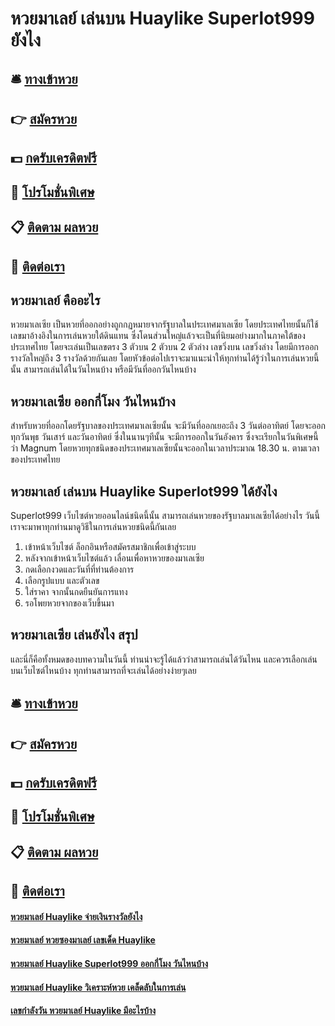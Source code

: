 # หวยมาเลย์ เล่นบน Huaylike Superlot999 ยังไง

## 🛎 [ทางเข้าหวย](https://bit.ly/3xvaMFa)
## 👉 [สมัครหวย](https://bit.ly/3xvaMFa)
## 💵 [กดรับเครดิตฟรี](https://bit.ly/3RSMgWq)
## 👑 [โปรโมชั่นพิเศษ](https://bit.ly/3RSMgWq)
## 📋 [ติดตาม ผลหวย](https://bit.ly/3RSMgWq)
## 📱 [ติดต่อเรา](https://bit.ly/3RSMgWq)

## หวยมาเลย์ คืออะไร
หวยมาเลเซีย เป็นหวยที่ออกอย่างถูกกฏหมายจากรัฐบาลในประเทศมาเลเซีย โดยประเทศไทยนั้นก็ใช้เลขมาอ้างอิงในการเล่นหวยใต้ดินแทน ซึ่งโดนส่วนใหญ่แล้วจะเป็นที่นิยมอย่างมากในภาคใต้ของประเทศไทย โดยจะเล่นเป็นเลขตรง 3 ตัวบน 2 ตัวบน 2 ตัวล่าง เลขวิ่งบน เลขวิ่งล่าง โดยมีการออกรางวัลใหญ่ถึง 3 รางวัลด้วยกันเลย โดยหัวข้อต่อไปเราจะมาแนะนำให้ทุกท่านได้รู้ว่าในการเล่นหวยนี้นั้น สามารถเล่นได้ในวันไหนบ้าง หรือมีวันที่ออกวันไหนบ้าง

## หวยมาเลเซีย ออกกี่โมง วันไหนบ้าง
สำหรับหวยที่ออกโดยรัฐบาลของประเทศมาเลเซียนั้น จะมีวันที่ออกเยอะถึง 3 วันต่ออาทิตย์ โดยจะออกทุกวันพุธ วันเสาร์ และวันอาทิตย์ ซึ่งในนานๆทีนั้น จะมีการออกในวันอังคาร ซึ่งจะเรียกในวันพิเศษนี้ว่า Magnum โดยหวยทุกชนิดของประเทศมาเลเซียนั้นจะออกในเวลาประมาณ 18.30 น. ตามเวลาของประเทศไทย

## หวยมาเลย์ เล่นบน Huaylike Superlot999 ได้ยังไง
Superlot999 เว็บไซต์หวยออนไลน์ชนิดนี้นั้น สามารถเล่นหวยของรัฐบาลมาเลเซียได้อย่างไร วันนี้เราจะมาพาทุกท่านมาดูวิธีในการเล่นหวยชนิดนี้กันเลย
1. เข้าหน้าเว็บไซต์ ล็อกอินหรือสมัครสมาชิกเพื่อเข้าสู่ระบบ
2. หลังจากเข้าหน้าเว็บไซต์แล้ว เลื่อนเพื่อหาหวยของมาเลเซีย
3. กดเลือกงวดและวันที่ที่ท่านต้องการ
4. เลือกรูปแบบ และตัวเลข 
5. ใส่ราคา จากนั้นกดยืนยันการแทง
6. รอโพยหวยจากของเว็บขึ้นมา

## หวยมาเลเซีย เล่นยังไง สรุป
และนี่ก็คือทั้งหมดของบทความในวันนี้ ท่านน่าจะรู้ได้แล้วว่าสามารถเล่นได้วันไหน และควรเลือกเล่นบนเว็บไซต์ไหนบ้าง ทุกท่านสามารถที่จะเล่นได้อย่างง่ายๆเลย

## 🛎 [ทางเข้าหวย](https://bit.ly/3xvaMFa)
## 👉 [สมัครหวย](https://bit.ly/3xvaMFa)
## 💵 [กดรับเครดิตฟรี](https://bit.ly/3RSMgWq)
## 👑 [โปรโมชั่นพิเศษ](https://bit.ly/3RSMgWq)
## 📋 [ติดตาม ผลหวย](https://bit.ly/3RSMgWq)
## 📱 [ติดต่อเรา](https://bit.ly/3RSMgWq)

#### [หวยมาเลย์ Huaylike จ่ายเงินรางวัลยังไง](https://atom.io/themes/หวยมาเลย์%20Huaylike%20จ่ายเงินรางวัลยังไง)
#### [หวยมาเลย์ หวยซองมาเลย์ เลขเด็ด Huaylike](https://atom.io/themes/หวยมาเลย์%20หวยซองมาเลย์%20เลขเด็ด%20Huaylike)
#### [หวยมาเลย์ Huaylike Superlot999 ออกกี่โมง วันไหนบ้าง](https://atom.io/themes/หวยมาเลย์%20Huaylike%20Superlot999%20ออกกี่โมง%20วันไหนบ้าง)
#### [หวยมาเลย์ Huaylike วิเคราะห์หวย เคล็ดลับในการเล่น](https://atom.io/themes/หวยมาเลย์%20Huaylike%20วิเคราะห์หวย%20เคล็ดลับในการเล่น)
#### [เลขกำลังวัน หวยมาเลย์ Huaylike มีอะไรบ้าง](https://atom.io/themes/เลขกำลังวัน%20หวยมาเลย์%20Huaylike%20มีอะไรบ้าง)